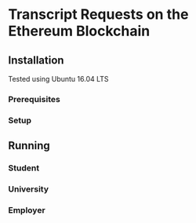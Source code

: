 # Transcript Requests on the Ethereum Blockchain

## Installation

Tested using Ubuntu 16.04 LTS

### Prerequisites

### Setup

## Running

### Student

### University

### Employer
